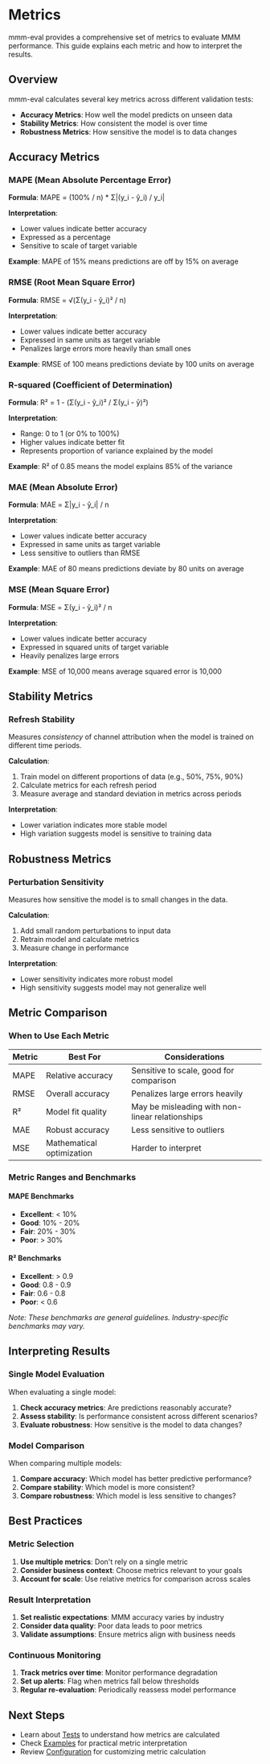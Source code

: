 # Metrics

mmm-eval provides a comprehensive set of metrics to evaluate MMM performance. This guide explains each metric and how to interpret the results.

## Overview

mmm-eval calculates several key metrics across different validation tests:

- **Accuracy Metrics**: How well the model predicts on unseen data
- **Stability Metrics**: How consistent the model is over time
- **Robustness Metrics**: How sensitive the model is to data changes

## Accuracy Metrics

### MAPE (Mean Absolute Percentage Error)

**Formula**: MAPE = (100% / n) * Σ|(y_i - ŷ_i) / y_i|

**Interpretation**: 
- Lower values indicate better accuracy
- Expressed as a percentage
- Sensitive to scale of target variable

**Example**: MAPE of 15% means predictions are off by 15% on average

### RMSE (Root Mean Square Error)

**Formula**: RMSE = √(Σ(y_i - ŷ_i)² / n)

**Interpretation**:
- Lower values indicate better accuracy
- Expressed in same units as target variable
- Penalizes large errors more heavily than small ones

**Example**: RMSE of 100 means predictions deviate by 100 units on average

### R-squared (Coefficient of Determination)

**Formula**: R² = 1 - (Σ(y_i - ŷ_i)² / Σ(y_i - ȳ)²)

**Interpretation**:
- Range: 0 to 1 (or 0% to 100%)
- Higher values indicate better fit
- Represents proportion of variance explained by the model

**Example**: R² of 0.85 means the model explains 85% of the variance

### MAE (Mean Absolute Error)

**Formula**: MAE = Σ|y_i - ŷ_i| / n

**Interpretation**:
- Lower values indicate better accuracy
- Expressed in same units as target variable
- Less sensitive to outliers than RMSE

**Example**: MAE of 80 means predictions deviate by 80 units on average

### MSE (Mean Square Error)

**Formula**: MSE = Σ(y_i - ŷ_i)² / n

**Interpretation**:
- Lower values indicate better accuracy
- Expressed in squared units of target variable
- Heavily penalizes large errors

**Example**: MSE of 10,000 means average squared error is 10,000

## Stability Metrics

### Refresh Stability

Measures *consistency* of channel attribution when the model is trained on different time periods.

**Calculation**:
1. Train model on different proportions of data (e.g., 50%, 75%, 90%)
2. Calculate metrics for each refresh period
3. Measure average and standard deviation in metrics across periods

**Interpretation**:
- Lower variation indicates more stable model
- High variation suggests model is sensitive to training data

## Robustness Metrics

### Perturbation Sensitivity

Measures how sensitive the model is to small changes in the data.

**Calculation**:
1. Add small random perturbations to input data
2. Retrain model and calculate metrics
3. Measure change in performance

**Interpretation**:
- Lower sensitivity indicates more robust model
- High sensitivity suggests model may not generalize well

## Metric Comparison

### When to Use Each Metric

| Metric | Best For | Considerations |
|--------|----------|----------------|
| MAPE | Relative accuracy | Sensitive to scale, good for comparison |
| RMSE | Overall accuracy | Penalizes large errors heavily |
| R² | Model fit quality | May be misleading with non-linear relationships |
| MAE | Robust accuracy | Less sensitive to outliers |
| MSE | Mathematical optimization | Harder to interpret |

### Metric Ranges and Benchmarks

#### MAPE Benchmarks
- **Excellent**: < 10%
- **Good**: 10% - 20%
- **Fair**: 20% - 30%
- **Poor**: > 30%

#### R² Benchmarks
- **Excellent**: > 0.9
- **Good**: 0.8 - 0.9
- **Fair**: 0.6 - 0.8
- **Poor**: < 0.6

*Note: These benchmarks are general guidelines. Industry-specific benchmarks may vary.*

## Interpreting Results

### Single Model Evaluation

When evaluating a single model:

1. **Check accuracy metrics**: Are predictions reasonably accurate?
2. **Assess stability**: Is performance consistent across different scenarios?
3. **Evaluate robustness**: How sensitive is the model to data changes?

### Model Comparison

When comparing multiple models:

1. **Compare accuracy**: Which model has better predictive performance?
2. **Compare stability**: Which model is more consistent?
3. **Compare robustness**: Which model is less sensitive to changes?

## Best Practices

### Metric Selection

1. **Use multiple metrics**: Don't rely on a single metric
2. **Consider business context**: Choose metrics relevant to your goals
3. **Account for scale**: Use relative metrics for comparison across scales

### Result Interpretation

1. **Set realistic expectations**: MMM accuracy varies by industry
2. **Consider data quality**: Poor data leads to poor metrics
3. **Validate assumptions**: Ensure metrics align with business needs

### Continuous Monitoring

1. **Track metrics over time**: Monitor performance degradation
2. **Set up alerts**: Flag when metrics fall below thresholds
3. **Regular re-evaluation**: Periodically reassess model performance

## Next Steps

- Learn about [Tests](tests.md) to understand how metrics are calculated
- Check [Examples](examples/basic-usage.md) for practical metric interpretation
- Review [Configuration](getting-started/configuration.md) for customizing metric calculation 
